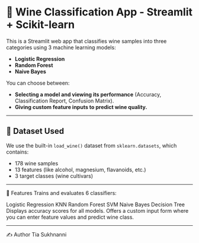 # 🍷 Wine Classification App - Streamlit + Scikit-learn

This is a Streamlit web app that classifies wine samples into three categories using 3 machine learning models:

- **Logistic Regression**
- **Random Forest**
- **Naive Bayes**

You can choose between:
- **Selecting a model and viewing its performance** (Accuracy, Classification Report, Confusion Matrix).
- **Giving custom feature inputs to predict wine quality.**

---

## 📂 Dataset Used
We use the built-in `load_wine()` dataset from `sklearn.datasets`, which contains:

- 178 wine samples
- 13 features (like alcohol, magnesium, flavanoids, etc.)
- 3 target classes (wine cultivars)

---

🧠 Features
Trains and evaluates 6 classifiers:

Logistic Regression
KNN
Random Forest
SVM
Naive Bayes
Decision Tree
Displays accuracy scores for all models.
Offers a custom input form where you can enter feature values and predict wine class.

---
✍️ Author
Tia Sukhnanni 
